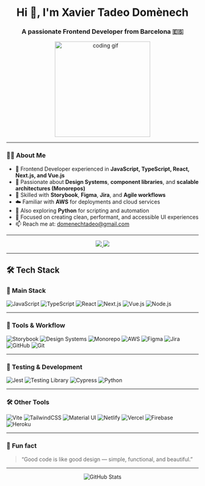 <h1 align="center">Hi 👋, I'm Xavier Tadeo Domènech</h1>
<h3 align="center">A passionate Frontend Developer from Barcelona 🇪🇸</h3>

<div align="center">
  <img src="https://media.giphy.com/media/3o7qE1YN7aBOFPRw8E/giphy.gif" width="250" alt="coding gif" />
</div>

---

### 👨‍💻 About Me

- 💼 Frontend Developer experienced in **JavaScript, TypeScript, React, Next.js, and Vue.js**  
- 🧩 Passionate about **Design Systems**, **component libraries**, and **scalable architectures (Monorepos)**  
- 🧰 Skilled with **Storybook**, **Figma**, **Jira**, and **Agile workflows**  
- ☁️ Familiar with **AWS** for deployments and cloud services  
- 🐍 Also exploring **Python** for scripting and automation  
- 🎯 Focused on creating clean, performant, and accessible UI experiences  
- 📫 Reach me at: [domenechtadeo@gmail.com](mailto:domenechtadeo@gmail.com)

---

<p align="center">
<a href="https://www.linkedin.com/in/xavier-tadeo/">
  <img src="https://img.shields.io/badge/-Xavier%20Tadeo%20-0077B5?style=flat&logo=Linkedin&logoColor=white"/>
</a>
<a href="mailto:domenechtadeo@gmail.com">
  <img src="https://img.shields.io/badge/-domenechtadeo@gmail.com-D14836?style=flat&logo=Gmail&logoColor=white"/>
</a>
</p>

---

## 🛠️ Tech Stack

### 🚀 Main Stack
![JavaScript](https://img.shields.io/badge/javascript-%23323330.svg?style=for-the-badge&logo=javascript&logoColor=%23F7DF1E)
![TypeScript](https://img.shields.io/badge/typescript-%23007ACC.svg?style=for-the-badge&logo=typescript&logoColor=white)
![React](https://img.shields.io/badge/react-%2320232a.svg?style=for-the-badge&logo=react&logoColor=%2361DAFB)
![Next.js](https://img.shields.io/badge/Next-black?style=for-the-badge&logo=next.js&logoColor=white)
![Vue.js](https://img.shields.io/badge/vuejs-%2335495e.svg?style=for-the-badge&logo=vuedotjs&logoColor=%234FC08D)
![Node.js](https://img.shields.io/badge/node.js-6DA55F?style=for-the-badge&logo=node.js&logoColor=white)

---

### 🧩 Tools & Workflow
![Storybook](https://img.shields.io/badge/storybook-%23FF4785.svg?style=for-the-badge&logo=storybook&logoColor=white)
![Design Systems](https://img.shields.io/badge/Design%20System-%23000000.svg?style=for-the-badge&logo=figma&logoColor=white)
![Monorepo](https://img.shields.io/badge/Monorepo-%23007ACC.svg?style=for-the-badge&logo=nx&logoColor=white)
![AWS](https://img.shields.io/badge/AWS-%23FF9900.svg?style=for-the-badge&logo=amazon-aws&logoColor=white)
![Figma](https://img.shields.io/badge/figma-%23F24E1E.svg?style=for-the-badge&logo=figma&logoColor=white)
![Jira](https://img.shields.io/badge/jira-%230A0FFF.svg?style=for-the-badge&logo=jira&logoColor=white)
![GitHub](https://img.shields.io/badge/github-%23121011.svg?style=for-the-badge&logo=github&logoColor=white)
![Git](https://img.shields.io/badge/git-%23F05033.svg?style=for-the-badge&logo=git&logoColor=white)

---

### 🧠 Testing & Development
![Jest](https://img.shields.io/badge/-jest-%23C21325?style=for-the-badge&logo=jest&logoColor=white)
![Testing Library](https://img.shields.io/badge/-TestingLibrary-%23E33332?style=for-the-badge&logo=testing-library&logoColor=white)
![Cypress](https://img.shields.io/badge/-cypress-%23E5E5E5?style=for-the-badge&logo=cypress&logoColor=058a5e)
![Python](https://img.shields.io/badge/python-%2314354C.svg?style=for-the-badge&logo=python&logoColor=white)

---

### 🛠️ Other Tools
![Vite](https://img.shields.io/badge/Vite-%23646CFF.svg?style=for-the-badge&logo=vite&logoColor=white)
![TailwindCSS](https://img.shields.io/badge/tailwindcss-%2338B2AC.svg?style=for-the-badge&logo=tailwind-css&logoColor=white)
![Material UI](https://img.shields.io/badge/Material%20UI-%230081CB.svg?style=for-the-badge&logo=mui&logoColor=white)
![Netlify](https://img.shields.io/badge/netlify-%23000000.svg?style=for-the-badge&logo=netlify&logoColor=#00C7B7)
![Vercel](https://img.shields.io/badge/vercel-%23000000.svg?style=for-the-badge&logo=vercel&logoColor=white)
![Firebase](https://img.shields.io/badge/firebase-%23039BE5.svg?style=for-the-badge&logo=firebase)
![Heroku](https://img.shields.io/badge/heroku-%23430098.svg?style=for-the-badge&logo=heroku&logoColor=white)

---

### 💬 Fun fact
> “Good code is like good design — simple, functional, and beautiful.”

---

<p align="center">
  <img src="https://github-readme-stats.vercel.app/api?username=xaviertadeo&show_icons=true&theme=radical" alt="GitHub Stats" />
</p>
